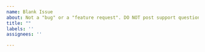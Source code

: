 ```yaml
---
name: Blank Issue
about: Not a "bug" or a "feature request". DO NOT post support questions here, use "I NEED HELP" link.
title: ""
labels: ''
assignees: ''

---
```


<!--
**Note:**
- DO NOT use the bug and feature tracker for general questions and support requests.
  Use the [`cython-users`](https://groups.google.com/g/cython-users) mailing list instead.
  It has a wider audience, so you get more and better answers.
- Did you search for similar issues already?
  Please do, it helps to save us precious time that we otherwise could not invest into development.
- Did you try the latest master branch or pre-release?
  It might already have what you want to report.
  Also see the [Changelog](https://github.com/cython/cython/blob/master/CHANGES.rst) regarding recent changes.
-->
